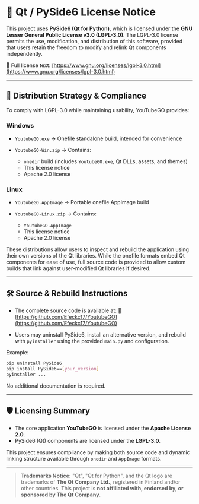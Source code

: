 # 📜 Qt / PySide6 License Notice

This project uses **PySide6 (Qt for Python)**, which is licensed under the **GNU Lesser General Public License v3.0 (LGPL-3.0)**.
The LGPL-3.0 license permits the use, modification, and distribution of this software, provided that users retain the freedom to modify and relink Qt components independently.

🔗 Full license text: [https://www.gnu.org/licenses/lgpl-3.0.html](https://www.gnu.org/licenses/lgpl-3.0.html)

---

## 🤩 Distribution Strategy & Compliance

To comply with LGPL-3.0 while maintaining usability, YouTubeGO provides:

### Windows

* `YoutubeGO.exe`
  → Onefile standalone build, intended for convenience

* `YoutubeGO-Win.zip`
  → Contains:

  * `onedir` build (includes `YoutubeGO.exe`, Qt DLLs, assets, and themes)
  * This license notice
  * Apache 2.0 license

### Linux

* `YoutubeGO.AppImage`
  → Portable onefile AppImage build

* `YoutubeGO-Linux.zip`
  → Contains:

  * `YoutubeGO.AppImage`
  * This license notice
  * Apache 2.0 license

These distributions allow users to inspect and rebuild the application using their own versions of the Qt libraries.
While the onefile formats embed Qt components for ease of use, full source code is provided to allow custom builds that link against user-modified Qt libraries if desired.

---

## 🛠️ Source & Rebuild Instructions

* The complete source code is available at:
  🔗 [https://github.com/Efeckc17/YoutubeGO](https://github.com/Efeckc17/YoutubeGO)

* Users may uninstall PySide6, install an alternative version, and rebuild with `pyinstaller` using the provided `main.py` and configuration.

Example:

```bash
pip uninstall PySide6
pip install PySide6==[your_version]
pyinstaller ...
```

No additional documentation is required.

---

## 🛡️ Licensing Summary

* The core application **YouTubeGO** is licensed under the **Apache License 2.0**.
* PySide6 (Qt) components are licensed under the **LGPL-3.0**.

This project ensures compliance by making both source code and dynamic linking structure available through `onedir` and `AppImage` formats.

---

> **Trademarks Notice:**
> "Qt", "Qt for Python", and the Qt logo are trademarks of **The Qt Company Ltd.**, registered in Finland and/or other countries.
> This project is **not affiliated with, endorsed by, or sponsored by The Qt Company**.
